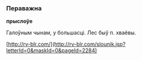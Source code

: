### Пераважна
**прыслоўе**

Галоўным чынам, у большасці. Лес быў п. хваёвы.

<a rel="author">[http://rv-blr.com/](http://rv-blr.com/slounik.jsp?letterId=0&maskId=0&pageId=2284)</a>
